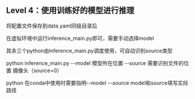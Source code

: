 ## Level 4：使用训练好的模型进行推理

将配置文件保存到data.yaml同级目录后

在虚拟环境中运行inference_main.py即可，需要手动选择model

其余三个python由inference_main.py调度使用，可自动识别source类型

python inference_main.py --model 模型所在位置 --source 需要识别文件的位置   摄像头（source=0）

python 在conda中使用时需要指明--model --source            model和source填写实际路径
